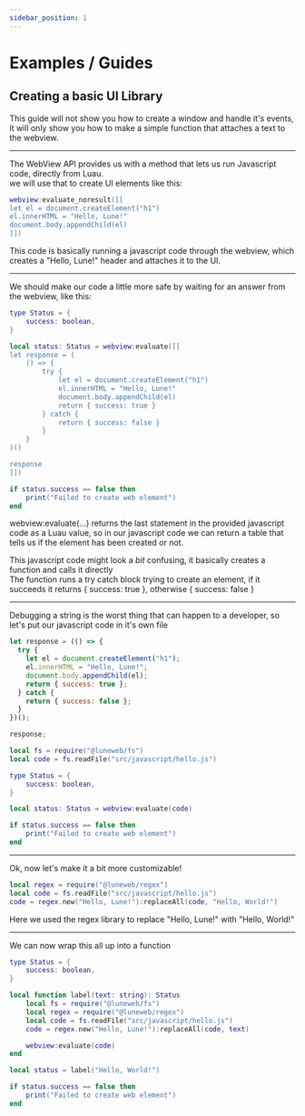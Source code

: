 ```yaml
---
sidebar_position: 1
---
```


# Examples / Guides

## Creating a basic UI Library

This guide will not show you how to create a window and handle it's events, it will only show you how to make a simple function that attaches a text to the webview.

---

The WebView API provides us with a method that lets us run Javascript code, directly from Luau.  
we will use that to create UI elements like this:

```lua title="src/init.luau"
webview:evaluate_noresult([[
let el = document.createElement("h1")
el.innerHTML = "Hello, Lune!"
document.body.appendChild(el)
]])
```

This code is basically running a javascript code through the webview, which creates a "Hello, Lune!" header and attaches it to the UI.

---

We should make our code a little more safe by waiting for an answer from the webview, like this:

```lua title="src/init.luau"
type Status = {
    success: boolean,
}

local status: Status = webview:evaluate([[
let response = (
    () => {
        try {
            let el = document.createElement("h1")
            el.innerHTML = "Hello, Lune!"
            document.body.appendChild(el)
            return { success: true }
        } catch {
            return { success: false }
        }
    }
)()

response
]])

if status.success == false then
    print("Failed to create web element")
end
```

webview:evaluate(...) returns the last statement in the provided javascript code as a Luau value, so in our javascript code we can return a table that tells us if the element has been created or not.

This javascript code might look a _bit_ confusing, it basically creates a function and calls it directly  
The function runs a try catch block trying to create an element, if it succeeds it returns { success: true }, otherwise { success: false }

---

Debugging a string is the worst thing that can happen to a developer, so let's put our javascript code in it's own file

```js title="src/javascript/hello.js"
let response = (() => {
  try {
    let el = document.createElement("h1");
    el.innerHTML = "Hello, Lune!";
    document.body.appendChild(el);
    return { success: true };
  } catch {
    return { success: false };
  }
})();

response;
```

```lua title="src/init.luau"
local fs = require("@luneweb/fs")
local code = fs.readFile("src/javascript/hello.js")

type Status = {
    success: boolean,
}

local status: Status = webview:evaluate(code)

if status.success == false then
    print("Failed to create web element")
end
```

---

Ok, now let's make it a bit more customizable!

```lua title="src/init.luau"
local regex = require("@luneweb/regex")
local code = fs.readFile("src/javascript/hello.js")
code = regex.new("Hello, Lune!"):replaceAll(code, "Hello, World!")
```

Here we used the regex library to replace "Hello, Lune!" with "Hello, World!"

---

We can now wrap this all up into a function

```lua title="lib/init.luau"
type Status = {
    success: boolean,
}

local function label(text: string): Status
    local fs = require("@luneweb/fs")
    local regex = require("@luneweb/regex")
    local code = fs.readFile("src/javascript/hello.js")
    code = regex.new("Hello, Lune!"):replaceAll(code, text)

    webview:evaluate(code)
end

local status = label("Hello, World!")

if status.success == false then
    print("Failed to create web element")
end
```
